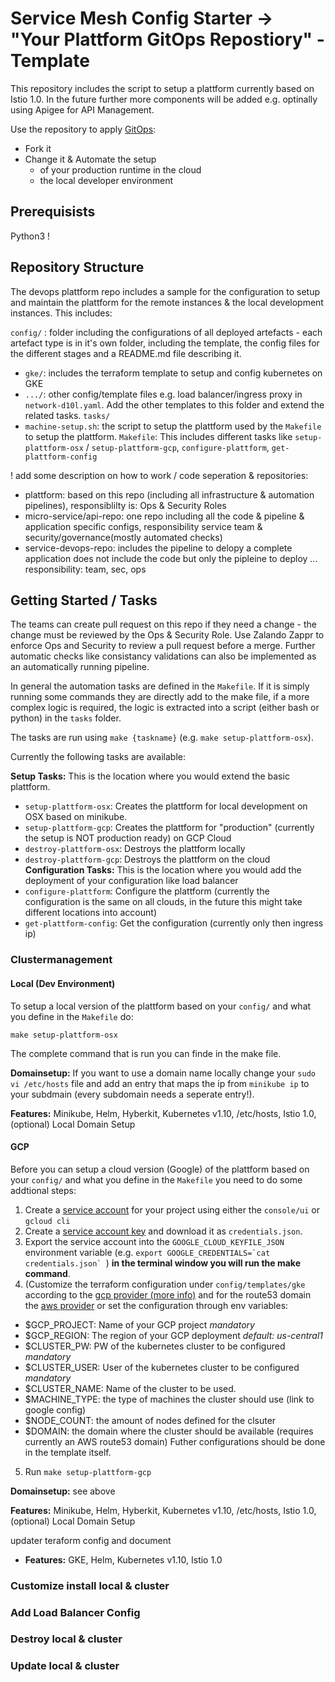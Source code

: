 # Service Mesh Config Starter -> "Your Plattform GitOps Repostiory" - Template

This repository includes the script to setup a plattform currently based on Istio 1.0. In the future further more components will be added e.g. optinally using Apigee for API Management. 

Use the repository to apply [GitOps](https://www.weave.works/blog/gitops-operations-by-pull-request):

* Fork it
* Change it & Automate the setup 
  * of your production runtime in the cloud
  * the local developer environment 


## Prerequisists

Python3 !

## Repository Structure

The devops plattform repo includes a sample for the configuration to setup and maintain the plattform for the remote instances & the local development instances. This includes: 

`config/` : folder including the configurations of all deployed artefacts - each artefact type is in it's own folder, including the template, the config files for the different stages and a README.md file describing it.
- `gke/`: includes the terraform template to setup and config kubernetes on GKE
- `.../`: other config/template files e.g. load balancer/ingress proxy in `network-d10l.yaml`. Add the other templates to this folder and extend the related tasks.
`tasks/`
- `machine-setup.sh`: the script to setup the plattform used by the `Makefile` to setup the plattform.
`Makefile`: This includes different tasks like `setup-plattform-osx` / `setup-plattform-gcp`, `configure-plattform`, `get-plattform-config`


! add some description on how to work / code seperation & repositories: 
- plattform: based on this repo (including all infrastructure & automation pipelines), responsiblilty is: Ops & Security Roles
- micro-service/api-repo: one repo including all the code & pipeline & application specific configs, responsibility service team & security/governance(mostly automated checks)
- service-devops-repo: includes the pipeline to delopy a complete application does not include the code but only the pipleine to deploy ... responsibility: team, sec, ops 

## Getting Started / Tasks

The teams can create pull request on this repo if they need a change - the change must be reviewed by the Ops & Security Role. Use Zalando Zappr to enforce Ops and  Security to review a pull request before a merge. Further automatic checks like consistancy validations can also be implemented as an automatically running pipeline.

In general the automation tasks are defined in the `Makefile`. If it is simply running some commands they are directly add to the make file, if a more complex logic is required, the logic is extracted into a script (either bash or python) in the `tasks` folder. 

The tasks are run using `make {taskname}` (e.g. `make setup-plattform-osx`).

Currently the following tasks are available: 

**Setup Tasks:** This is the location where you would extend the basic plattform. 
* `setup-plattform-osx`: Creates the plattform for local development on OSX based on minikube. 
* `setup-plattform-gcp`: Creates the plattform for "production" (currently the setup is NOT production ready) on GCP Cloud
* `destroy-plattform-osx`: Destroys the plattform locally
* `destroy-plattform-gcp`: Destroys the plattform on the cloud
**Configuration Tasks:** This is the location where you would add the deployment of your configuration like load balancer 
* `configure-plattform`: Configure the plattform (currently the configuration is the same on all clouds, in the future this might take different locations into account)
* `get-plattform-config`: Get the configuration (currently only then ingress ip)

### Clustermanagement 
#### Local (Dev Environment)

To setup a local version of the plattform based on your `config/` and what you define in the `Makefile` do: 

`make setup-plattform-osx` 

The complete command that is run you can finde in the make file.

**Domainsetup:** If you want to use a domain name locally change your `sudo vi /etc/hosts` file and add an entry that maps the ip from `minikube ip` to your subdmain (every subdomain needs a seperate entry!). 


**Features:** Minikube, Helm, Hyberkit, Kubernetes v1.10, /etc/hosts, Istio 1.0, (optional) Local Domain Setup


#### GCP

Before you can setup a cloud version (Google) of the plattform based on your `config/` and what you define in the `Makefile` you need to do some addtional steps: 

1. Create a [service account](https://cloud.google.com/iam/docs/creating-managing-service-accounts) for your project using either the `console/ui` or `gcloud cli`
2. Create a [service account key](https://cloud.google.com/iam/docs/creating-managing-service-account-keys) and download it as `credentials.json`.
3. Export the service account into the `GOOGLE_CLOUD_KEYFILE_JSON` environment variable (e.g. ``export GOOGLE_CREDENTIALS=`cat credentials.json` ``) **in the terminal window you will run the make command**. 
4. (Customize the terraform configuration under `config/templates/gke` according to the [gcp provider (more info)](https://www.terraform.io/docs/providers/google/index.html) and for the route53 domain the [aws provider](https://www.terraform.io/docs/providers/aws/r/route53_record.html) or set the configuration through env variables: 
  * $GCP_PROJECT: Name of your GCP project *mandatory*
  * $GCP_REGION: The region of your GCP deployment *default: us-central1*
  * $CLUSTER_PW: PW of the kubernetes cluster to be configured *mandatory*
  * $CLUSTER_USER: User of the kubernetes cluster to be configured *mandatory*
  * $CLUSTER_NAME: Name of the cluster to be used.
  * $MACHINE_TYPE: the type of machines the cluster should use (link to google config)
  * $NODE_COUNT: the amount of nodes defined for the clsuter
  * $DOMAIN: the domain where the cluster should be available (requires currently an AWS route53 domain)
Futher configurations should be done in the template itself. 
5. Run `make setup-plattform-gcp`

**Domainsetup:** see above

**Features:** Minikube, Helm, Hyberkit, Kubernetes v1.10, /etc/hosts, Istio 1.0, (optional) Local Domain Setup




updater teraform config and document

* **Features:** GKE, Helm, Kubernetes v1.10, Istio 1.0

### Customize install local & cluster

### Add Load Balancer Config

### Destroy local & cluster

### Update local & cluster
